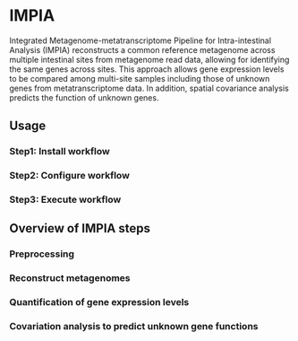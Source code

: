 # IMPIA
Integrated Metagenome-metatranscriptome Pipeline for Intra-intestinal Analysis (IMPIA) reconstructs a common reference metagenome across multiple intestinal sites from metagenome read data, allowing for identifying the same genes across sites. 
This approach allows gene expression levels to be compared among multi-site samples including those of unknown genes from metatranscriptome data. 
In addition, spatial covariance analysis predicts the function of unknown genes.


## Usage
### Step1: Install workflow

### Step2: Configure workflow

### Step3: Execute workflow


## Overview of IMPIA steps

### Preprocessing


### Reconstruct metagenomes


### Quantification of gene expression levels


### Covariation analysis to predict unknown gene functions

